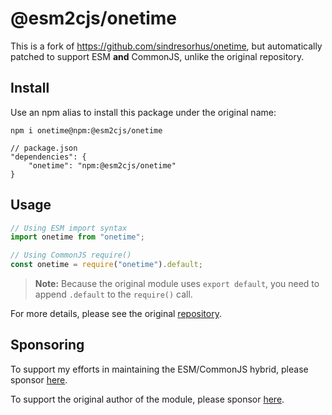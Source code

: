 # @esm2cjs/onetime

This is a fork of https://github.com/sindresorhus/onetime, but automatically patched to support ESM **and** CommonJS, unlike the original repository.

## Install

Use an npm alias to install this package under the original name:

```
npm i onetime@npm:@esm2cjs/onetime
```

```jsonc
// package.json
"dependencies": {
    "onetime": "npm:@esm2cjs/onetime"
}
```

## Usage

```js
// Using ESM import syntax
import onetime from "onetime";

// Using CommonJS require()
const onetime = require("onetime").default;
```

> **Note:**
> Because the original module uses `export default`, you need to append `.default` to the `require()` call.

For more details, please see the original [repository](https://github.com/sindresorhus/onetime).

## Sponsoring

To support my efforts in maintaining the ESM/CommonJS hybrid, please sponsor [here](https://github.com/sponsors/AlCalzone).

To support the original author of the module, please sponsor [here](https://github.com/sindresorhus/onetime).
